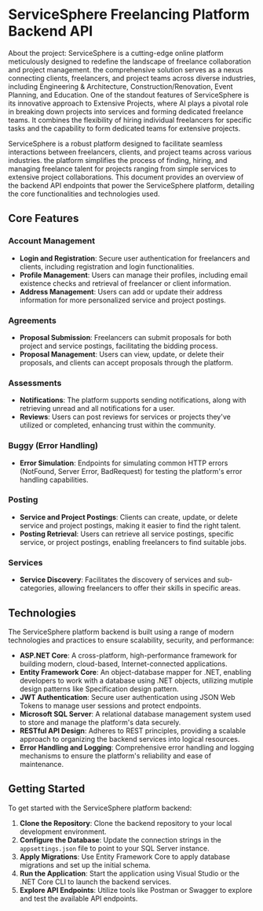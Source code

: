 # ServiceSphere Freelancing Platform Backend API

About the project: 
ServiceSphere is a cutting-edge online platform meticulously designed to redefine the landscape of freelance collaboration and project management. the comprehensive solution serves as a nexus connecting clients, freelancers, and project teams across diverse industries, including Engineering & Architecture, Construction/Renovation, Event Planning, and Education. One of the standout features of ServiceSphere is its innovative approach to Extensive Projects, where AI plays a pivotal role in breaking down projects into services and forming dedicated freelance teams. It combines the flexibility of hiring individual freelancers for specific tasks and the capability to form dedicated teams for extensive projects.

ServiceSphere is a robust platform designed to facilitate seamless interactions between freelancers, clients, and project teams across various industries. the platform simplifies the process of finding, hiring, and managing freelance talent for projects ranging from simple services to extensive project collaborations. This document provides an overview of the backend API endpoints that power the ServiceSphere platform, detailing the core functionalities and technologies used.

## Core Features

### Account Management
- **Login and Registration**: Secure user authentication for freelancers and clients, including registration and login functionalities.
- **Profile Management**: Users can manage their profiles, including email existence checks and retrieval of freelancer or client information.
- **Address Management**: Users can add or update their address information for more personalized service and project postings.

### Agreements
- **Proposal Submission**: Freelancers can submit proposals for both project and service postings, facilitating the bidding process.
- **Proposal Management**: Users can view, update, or delete their proposals, and clients can accept proposals through the platform.

### Assessments
- **Notifications**: The platform supports sending notifications, along with retrieving unread and all notifications for a user.
- **Reviews**: Users can post reviews for services or projects they've utilized or completed, enhancing trust within the community.

### Buggy (Error Handling)
- **Error Simulation**: Endpoints for simulating common HTTP errors (NotFound, Server Error, BadRequest) for testing the platform's error handling capabilities.

### Posting
- **Service and Project Postings**: Clients can create, update, or delete service and project postings, making it easier to find the right talent.
- **Posting Retrieval**: Users can retrieve all service postings, specific service, or project postings, enabling freelancers to find suitable jobs.

### Services
- **Service Discovery**: Facilitates the discovery of services and sub-categories, allowing freelancers to offer their skills in specific areas.

## Technologies

The ServiceSphere platform backend is built using a range of modern technologies and practices to ensure scalability, security, and performance:

- **ASP.NET Core**: A cross-platform, high-performance framework for building modern, cloud-based, Internet-connected applications.
- **Entity Framework Core**: An object-database mapper for .NET, enabling developers to work with a database using .NET objects, utilizing mutiple design patterns like Specification design pattern.
- **JWT Authentication**: Secure user authentication using JSON Web Tokens to manage user sessions and protect endpoints.
- **Microsoft SQL Server**: A relational database management system used to store and manage the platform's data securely.
- **RESTful API Design**: Adheres to REST principles, providing a scalable approach to organizing the backend services into logical resources.
- **Error Handling and Logging**: Comprehensive error handling and logging mechanisms to ensure the platform's reliability and ease of maintenance.

## Getting Started

To get started with the ServiceSphere platform backend:

1. **Clone the Repository**: Clone the backend repository to your local development environment.
2. **Configure the Database**: Update the connection strings in the `appsettings.json` file to point to your SQL Server instance.
3. **Apply Migrations**: Use Entity Framework Core to apply database migrations and set up the initial schema.
4. **Run the Application**: Start the application using Visual Studio or the .NET Core CLI to launch the backend services.
5. **Explore API Endpoints**: Utilize tools like Postman or Swagger to explore and test the available API endpoints.

